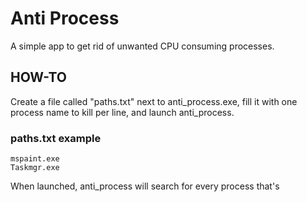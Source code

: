 # Anti Process

A simple app to get rid of unwanted CPU consuming processes.

## HOW-TO

Create a file called "paths.txt" next to anti_process.exe, fill it with one process name to kill per line, and launch anti_process.

### paths.txt example
```
mspaint.exe
Taskmgr.exe
```

When launched, anti_process will search for every process that's 